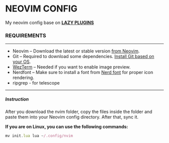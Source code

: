 # NEOVIM CONFIG

My neovim config base on [**LAZY PLUGINS**](https://github.com/folke/lazy.nvim) 

### REQUIREMENTS
---
* Neovim – Download the latest or stable version [from Neovim](https://github.com/neovim/neovim/blob/master/INSTALL.md).
* Git – Required to download some dependencies. [Install Git based on your OS](https://git-scm.com/downloads).
* [WezTerm](https://wezterm.org/index.html) – Needed if you want to enable image preview.
* Nerdfont – Make sure to install a font from [Nerd font](https://www.nerdfonts.com/) for proper icon rendering.
* ripgrep - for telescope
  
___
  

##### Instruction

After you download the nvim folder, copy the files inside the folder and paste them into your Neovim config directory.
After that, sync it.

**If you are on Linux, you can use the following commands:**
```javascript
mv init.lua lua ~/.config/nvim   
```
